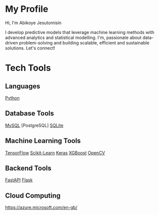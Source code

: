 # My Profile

Hi, I'm Abikoye Jesutomisin

I develop predictive models that leverage machine learning methods with advanced analytics and statistical modelling. I'm, passionate about data-driven problem-solving and building scalable, efficient and sustainable solutions. Let's connect!

# Tech Tools

## Languages
[Python](https://www.python.org/)

## Database Tools
[MySQL](https://www.mysql.com/) [PostgreSQL] [SQLite](https://www.sqlite.org/)

## Machine Learning Tools
[TensorFlow](https://www.tensorflow.org/) [Scikit-Learn](https://scikit-learn.org/stable/) [Keras](https://keras.io/) [XGBoost](https://xgboost.ai/) [OpenCV](https://opencv.org/)

## Backend Tools
[FastAPI](https://fastapi.tiangolo.com/) [Flask](https://flask.palletsprojects.com/en/stable/)

## Cloud Computing
https://azure.microsoft.com/en-gb/
